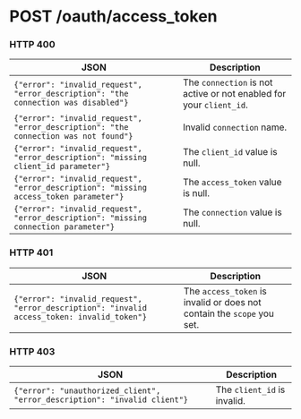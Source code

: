 # POST /oauth/access_token

### HTTP 400

JSON | Description
---- | -------
`{"error": "invalid_request", "error_description": "the connection was disabled"}` | The `connection` is not active or not enabled for your `client_id`.
`{"error": "invalid_request", "error_description": "the connection was not found"}` | Invalid `connection` name.
`{"error": "invalid_request", "error_description": "missing client_id parameter"}` | The `client_id` value is null.
`{"error": "invalid_request", "error_description": "missing access_token parameter"}` | The `access_token` value is null.
`{"error": "invalid_request", "error_description": "missing connection parameter"}` | The `connection` value is null.

### HTTP 401

JSON | Description
--- | ---
`{"error": "invalid_request", "error_description": "invalid access_token: invalid_token"}` | The `access_token` is invalid or does not contain the `scope` you set.

### HTTP 403
JSON | Description
---- | -------
`{"error": "unauthorized_client", "error_description": "invalid client"}` | The `client_id` is invalid.
